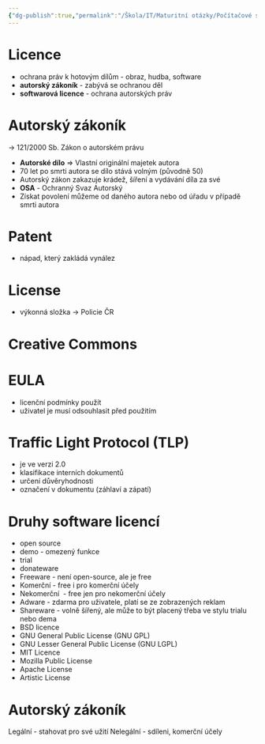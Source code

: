 ```yaml
---
{"dg-publish":true,"permalink":"/Škola/IT/Maturitní otázky/Počítačové sítě a kybernetika/Druhy licencí a autorský zákoník/","created":"2023-12-14T18:23:28.544+01:00","updated":"2024-05-19T19:03:09.499+02:00"}
---
```


# Licence
- ochrana práv k hotovým dílům - obraz, hudba, software
- **autorský zákoník** - zabývá se ochranou děl 
- **softwarová licence** - ochrana autorských práv
# Autorský zákoník
-> 121/2000 Sb. Zákon o autorském právu
- **Autorské dílo** => Vlastní originální majetek autora
- 70 let po smrti autora se dílo stává volným (původně 50)
- Autorský zákon zakazuje krádež, šíření a vydávání díla za své
- **OSA** - Ochranný Svaz Autorský
- Získat povolení můžeme od daného autora nebo od úřadu v případě smrti autora
# Patent
- nápad, který zakládá vynález
# License
- výkonná složka -> Policie ČR
# Creative Commons
# EULA
- licenční podmínky použít
- uživatel je musí odsouhlasit před použitím
# Traffic Light Protocol (TLP)
- je ve verzi 2.0
- klasifikace interních dokumentů
- určení důvěryhodnosti
- označení v dokumentu (záhlaví a zápatí)
# Druhy software licencí
- open source
- demo - omezený funkce
- trial
- donateware
- Freeware - není open-source, ale je free
- Komerční - free i pro komerční účely
- Nekomerční  - free jen pro nekomerční účely
- Adware - zdarma pro uživatele, platí se ze zobrazených reklam
- Shareware - volně šířený, ale může to být placený třeba ve stylu trialu nebo dema
- BSD licence
- GNU General Public License (GNU GPL)
- GNU Lesser General Public License (GNU LGPL)
- MIT Licence
- Mozilla Public License
- Apache License
- Artistic License
# Autorský zákoník
Legální - stahovat pro své užití
Nelegální - sdíleni, komerční účely 


